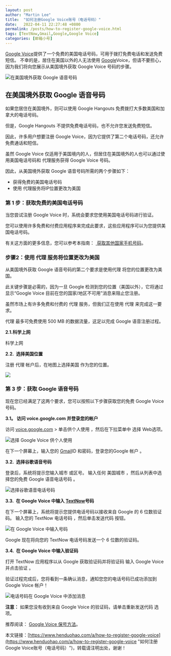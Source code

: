 ```yaml
---
layout: post  
author: "Martin Lee"  
title:  "如何注册Google Voice账号（电话号码）"  
date:   2022-04-11 22:27:48 +0800  
permalink: /posts/how-to-register-google-voice.html  
tags: [TextNow,Gmail,Google,Google Voice]  
categories: [邮箱小号]  
---
```

[Google Voice](https://www.henduohao.com/tag/google-voice "Google Voice可以使你创造一个独立的电话号码。")提供了一个免费的美国电话号码，可用于拨打免费电话和发送免费短信。 不幸的是，居住在美国以外的人无法使用 [Google](https://www.henduohao.com/tag/google "Google（中文譯名：谷歌）為Alphabet（字母控股）的子公司，业务范围涵盖互联网广告、互联网搜索、云计算等领域，全球最大的搜索引擎。")Voice，但请不要担心，因为我们将向您展示从美国境外获取 Google Voice 号码的步骤。

![在美国境外获取 Google 语音号码](https://p3-juejin.byteimg.com/tos-cn-i-k3u1fbpfcp/2c64d77c0b9a44e4af9aa9ddfecbca29~tplv-k3u1fbpfcp-zoom-1.image)

## 在美国境外获取 Google 语音号码

如果您居住在美国境外，则可以使用 Google Hangouts 免费拨打大多数美国和加拿大的电话号码。

但是，Google Hangouts 不提供免费电话号码，也不允许您发送免费短信。

因此，许多用户想要注册 Google Voice，因为它提供了第二个电话号码，还允许免费通话和短信。

虽然 Google Voice 仅适用于美国境内的人，但居住在美国境外的人也可以通过使用美国电话号码和 代理服务获得 Google Voice 号码。

因此，从美国境外获取 Google 语音号码所需的两个步骤如下：

-   获得免费的美国电话号码
-   使用 代理服务将IP位置更改为美国

### 第 1 步：获取免费的美国电话号码

当您尝试注册 Google Voice 时，系统会要求您使用美国电话号码进行验证。

您可以使用许多免费和付费应用程序来完成此要求，这些应用程序可以为您提供美国电话号码。

有关这方面的更多信息，您可以参考本指南： [ 获取其他国家手机号码](https://www.henduohao.com/a/how-to-free-us-phone-number)。

### 步骤2：使用 代理 服务将位置更改为美国

从美国境外获取 Google 语音号码的第二个要求是使用代理 将您的位置更改为美国。

此关键步骤是必需的，因为一旦 Google 检测到您的位置（美国以外），它将通过显示“Google Voice 目前在您的国家/地区不可用”消息来阻止您注册。

虽然市场上有许多免费和付费的 代理 服务，但我们正在使用 代理 来完成这一要求。

代理 最多可免费使用 500 MB 的数据流量，这足以完成 Google 语音注册过程。

**2.1.科学上网**

科学上网

**2.2.  选择美国位置**

注册 代理 帐户后，在地图上选择美国 作为您的位置。

![](https://p3-juejin.byteimg.com/tos-cn-i-k3u1fbpfcp/80034a6299cc4cd7868061cbfb0a649f~tplv-k3u1fbpfcp-zoom-1.image)

### 第 3 步：获取 Google 语音号码

现在您已经满足了这两个要求，您可以按照以下步骤获取您的免费 Google Voice号码。

**3.1。 访问 voice.google.com 并登录您的帐户**

访问 [voice.google.com](https://voice.google.com/about) > 单击供个人使用 ，然后在下拉菜单中 选择 Web选项。

![选择 Google Voice 供个人使用](https://p3-juejin.byteimg.com/tos-cn-i-k3u1fbpfcp/6bb363e4c64442318152919ad767ef30~tplv-k3u1fbpfcp-zoom-1.image)

在下一个屏幕上，输入您的 [Gmail](https://www.henduohao.com/tag/gmail "Gmail是Google的免费网络邮件服务，也是世界上用户量最多的邮箱。")ID 和密码，登录您的Google 帐户 。

**3.2.  选择谷歌语音号码**

登录后，系统将提示您输入城市 或区号。 输入任何 美国城市 ，然后从列表中选择您的免费 Google 语音电话号码 。

![选择谷歌语音电话号码](https://p3-juejin.byteimg.com/tos-cn-i-k3u1fbpfcp/8472fd681db642a080c5c5e2aa5f25ff~tplv-k3u1fbpfcp-zoom-1.image)

**3.3.  在 Google Voice 中输入 [TextNow](https://www.henduohao.com/tag/TextNow "Textnow 是个免费网络电话服务，注册帐户就能获得一组美国电话门号，可免费拨打电话和传送简讯给美国电话号码，也能用来接收注册帐号的认证简讯。")号码**

在下一个屏幕上，系统将提示您提供电话号码以接收来自 Google 的 6 位数验证码。 输入您的 TextNow 电话号码 ，然后单击发送代码 按钮。

![在 Google Voice 中输入号码](https://p3-juejin.byteimg.com/tos-cn-i-k3u1fbpfcp/0ef6afda65f540688381c42cf884ae8b~tplv-k3u1fbpfcp-zoom-1.image)

Google 现在将向您的 TextNow 电话号码发送一个 6 位数的验证码。

**3.4.  在 Google Voice 中输入验证码**

打开 TextNow 应用程序以从 Google 获取验证码并将验证码 输入 Google Voice 并点击验证 。

验证过程完成后，您将看到一条确认消息，通知您您的电话号码已成功添加到 Google Voice 帐户！

![电话号码在 Google Voice 中添加消息](https://p3-juejin.byteimg.com/tos-cn-i-k3u1fbpfcp/e8c0cd8f0c594655b320571485336207~tplv-k3u1fbpfcp-zoom-1.image)

**注意：** 如果您没有收到来自 Google Voice 的验证码，请单击重新发送代码 选项。

推荐阅读： [Google Voice 保号方法](https://www.henduohao.com/a/how-to-keep-google-voice-account)。

本文链接：[https://www.henduohao.com/a/how-to-register-google-voice](https://www.henduohao.com/a/how-to-register-google-voice "如何注册Google Voice账号（电话号码）")，转载请注明出处，谢谢！
